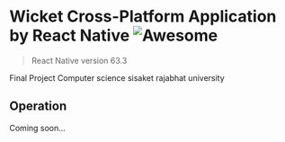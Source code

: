 # Wicket Cross-Platform Application by React Native ![Awesome](https://cdn.rawgit.com/sindresorhus/awesome/d7305f38d29fed78fa85652e3a63e154dd8e8829/media/badge.svg)
> React Native version 63.3

Final Project Computer science sisaket rajabhat university

## Operation
Coming soon...